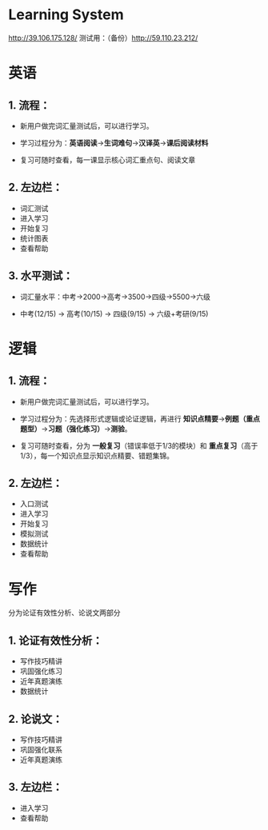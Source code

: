# Learning System #

http://39.106.175.128/
测试用：（备份）http://59.110.23.212/

##  ##

# 英语 #

## 1. 流程： ##

- 新用户做完词汇量测试后，可以进行学习。

- 学习过程分为：**英语阅读**→**生词难句**→**汉译英**→**课后阅读材料**

- 复习可随时查看，每一课显示核心词汇重点句、阅读文章

## 2. 左边栏： ##

- 词汇测试
- 进入学习
- 开始复习
- 统计图表
- 查看帮助

## 3. 水平测试： ##

  - 词汇量水平：中考->2000->高考->3500->四级->5500->六级

  - 中考(12/15) -> 高考(10/15) -> 四级(9/15) -> 六级+考研(9/15)


# 逻辑 #

## 1. 流程： ##

- 新用户做完词汇量测试后，可以进行学习。

- 学习过程分为：先选择形式逻辑或论证逻辑，再进行 **知识点精要**→**例题（重点题型）**→**习题（强化练习）**→**测验**。

- 复习可随时查看，分为 **一般复习**（错误率低于1/3的模块）和 **重点复习**（高于1/3），每一个知识点显示知识点精要、错题集锦。

## 2. 左边栏： ##

- 入口测试
- 进入学习
- 开始复习
- 模拟测试
- 数据统计
- 查看帮助


# 写作 #

分为论证有效性分析、论说文两部分

## 1. 论证有效性分析： ##

- 写作技巧精讲
- 巩固强化练习
- 近年真题演练
- 数据统计

## 2. 论说文： ##

- 写作技巧精讲
- 巩固强化联系
- 近年真题演练

## 3. 左边栏： ##

- 进入学习
- 查看帮助
